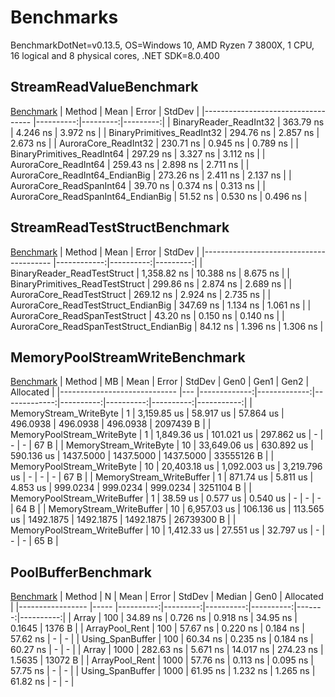 # Benchmarks
BenchmarkDotNet=v0.13.5, OS=Windows 10, AMD Ryzen 7 3800X, 1 CPU, 16 logical and 8 physical cores, .NET SDK=8.0.400

## StreamReadValueBenchmark
[Benchmark](https://github.com/Venomalia/AuroraLib.Core/blob/main/Benchmark/Benchmarks/StreamReadValueBenchmark.cs)
|                             Method |      Mean |    Error |   StdDev |
|----------------------------------- |----------:|---------:|---------:|
|             BinaryReader_ReadInt32 | 363.79 ns | 4.246 ns | 3.972 ns |
|         BinaryPrimitives_ReadInt32 | 294.76 ns | 2.857 ns | 2.673 ns |
|               AuroraCore_ReadInt32 | 230.71 ns | 0.945 ns | 0.789 ns |
|         BinaryPrimitives_ReadInt64 | 297.29 ns | 3.327 ns | 3.112 ns |
|               AuroraCore_ReadInt64 | 259.43 ns | 2.898 ns | 2.711 ns |
|     AuroraCore_ReadInt64_EndianBig | 273.26 ns | 2.411 ns | 2.137 ns |
|           AuroraCore_ReadSpanInt64 |  39.70 ns | 0.374 ns | 0.313 ns |
| AuroraCore_ReadSpanInt64_EndianBig |  51.52 ns | 0.530 ns | 0.496 ns |

## StreamReadTestStructBenchmark
[Benchmark](https://github.com/Venomalia/AuroraLib.Core/blob/main/Benchmark/Benchmarks/StreamReadTestStructBenchmark.cs)
|                                  Method |        Mean |     Error |   StdDev |
|---------------------------------------- |------------:|----------:|---------:|
|             BinaryReader_ReadTestStruct | 1,358.82 ns | 10.388 ns | 8.675 ns |
|         BinaryPrimitives_ReadTestStruct |   299.86 ns |  2.874 ns | 2.689 ns |
|               AuroraCore_ReadTestStruct |   269.12 ns |  2.924 ns | 2.735 ns |
|     AuroraCore_ReadTestStruct_EndianBig |   347.69 ns |  1.134 ns | 1.061 ns |
|           AuroraCore_ReadSpanTestStruct |    43.20 ns |  0.150 ns | 0.140 ns |
| AuroraCore_ReadSpanTestStruct_EndianBig |    84.12 ns |  1.396 ns | 1.306 ns |

## MemoryPoolStreamWriteBenchmark
[Benchmark](https://github.com/Venomalia/AuroraLib.Core/blob/main/Benchmark/Benchmarks/MemoryPoolStreamWriteBenchmark.cs)
|                       Method | MB |         Mean |        Error |       StdDev |      Gen0 |      Gen1 |      Gen2 |  Allocated |
|----------------------------- |--- |-------------:|-------------:|-------------:|----------:|----------:|----------:|-----------:|
|       MemoryStream_WriteByte |  1 |  3,159.85 us |    58.917 us |    57.864 us |  496.0938 |  496.0938 |  496.0938 |  2097439 B |
|   MemoryPoolStream_WriteByte |  1 |  1,849.36 us |   101.021 us |   297.862 us |         - |         - |         - |       67 B |
|       MemoryStream_WriteByte | 10 | 33,649.06 us |   630.892 us |   590.136 us | 1437.5000 | 1437.5000 | 1437.5000 | 33555126 B |
|   MemoryPoolStream_WriteByte | 10 | 20,403.18 us | 1,092.003 us | 3,219.796 us |         - |         - |         - |       67 B |
|     MemoryStream_WriteBuffer |  1 |    871.74 us |     5.811 us |     4.853 us |  999.0234 |  999.0234 |  999.0234 |  3251104 B |
| MemoryPoolStream_WriteBuffer |  1 |     38.59 us |     0.577 us |     0.540 us |         - |         - |         - |       64 B |
|     MemoryStream_WriteBuffer | 10 |  6,957.03 us |   106.136 us |   113.565 us | 1492.1875 | 1492.1875 | 1492.1875 | 26739300 B |
| MemoryPoolStream_WriteBuffer | 10 |  1,412.33 us |    27.551 us |    32.797 us |         - |         - |         - |       65 B |

## PoolBufferBenchmark
[Benchmark](https://github.com/Venomalia/AuroraLib.Core/blob/main/Benchmark/Benchmarks/PoolBufferBenchmark.cs)
|           Method |    N |      Mean |    Error |    StdDev |    Median |   Gen0 | Allocated |
|----------------- |----- |----------:|---------:|----------:|----------:|-------:|----------:|
|            Array |  100 |  34.89 ns | 0.726 ns |  0.918 ns |  34.95 ns | 0.1645 |    1376 B |
|   ArrayPool_Rent |  100 |  57.67 ns | 0.220 ns |  0.184 ns |  57.62 ns |      - |         - |
| Using_SpanBuffer |  100 |  60.34 ns | 0.235 ns |  0.184 ns |  60.27 ns |      - |         - |
|            Array | 1000 | 282.63 ns | 5.671 ns | 14.017 ns | 274.23 ns | 1.5635 |   13072 B |
|   ArrayPool_Rent | 1000 |  57.76 ns | 0.113 ns |  0.095 ns |  57.75 ns |      - |         - |
| Using_SpanBuffer | 1000 |  61.95 ns | 1.232 ns |  1.265 ns |  61.82 ns |      - |         - |
